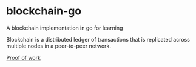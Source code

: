 # blockchain-go
A blockchain implementation in go for learning

Blockchain is a distributed ledger of transactions that is replicated across multiple nodes in a peer-to-peer network.


[Proof of work](/docs/ProofOfWork.md)
